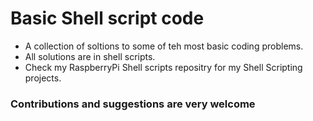 # Basic Shell script code

- A collection of soltions to some of teh most basic coding problems.
- All solutions are in shell scripts.
- Check my RaspberryPi Shell scripts repositry for my Shell Scripting projects.

### Contributions and suggestions are very welcome
